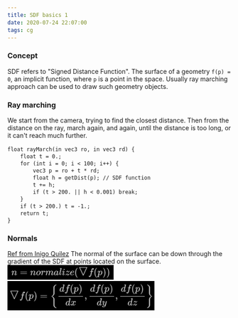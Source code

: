 ```yaml
---
title: SDF basics 1
date: 2020-07-24 22:07:00
tags: cg
---
```


### Concept

SDF refers to "Signed Distance Function".
The surface of a geometry `f(p) = 0`, an implicit function, where `p` is a point in the space. Usually ray marching approach can be used to draw such geometry objects.

### Ray marching
We start from the camera, trying to find the closest distance. Then from the distance on the ray, march again, and again, until the distance is too long, or it can't reach much further.

```
float rayMarch(in vec3 ro, in vec3 rd) {
	float t = 0.;
    for (int i = 0; i < 100; i++) {
    	vec3 p = ro + t * rd;
        float h = getDist(p); // SDF function
        t += h;
        if (t > 200. || h < 0.001) break; 
    }
    if (t > 200.) t = -1.;
    return t;
}
```

### Normals
[Ref from Inigo Quilez](https://iquilezles.org/www/articles/normalsSDF/normalsSDF.htm)
The normal of the surface can be down through the gradient of the SDF at points located on the surface.
![](/images/shaderstudy/2.png)
![](/images/shaderstudy/3.png)

